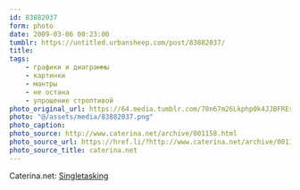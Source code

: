 ```yaml
---
id: 83882037
form: photo
date: 2009-03-06 00:23:00
tumblr: https://untitled.urbansheep.com/post/83882037/
title:
tags:
    - графики и диаграммы
    - картинки
    - мантры
    - не остана
    - упрощение строптивой
photo_original_url: https://64.media.tumblr.com/78n67m26Lkphp0k4JJBFREsCo1_400.png
photo: "@/assets/media/83882037.png"
photo_caption:
photo_source: http://www.caterina.net/archive/001158.html
photo_source_url: https://href.li/?http://www.caterina.net/archive/001158.html
photo_source_title: caterina.net
---
```


<p>Caterina.net: <a href="http://www.caterina.net/archive/001158.html">Singletasking</a></p>
